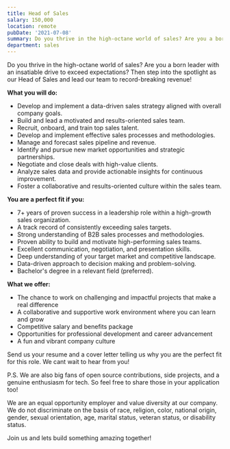```yaml
---
title: Head of Sales
salary: 150,000
location: remote
pubDate: '2021-07-08'
summary: Do you thrive in the high-octane world of sales? Are you a born leader with an insatiable drive to exceed expectations? Then step into the spotlight as our Head of Sales and lead our team to record-breaking revenue!
department: sales
---
```


Do you thrive in the high-octane world of sales? Are you a born leader with an insatiable drive to exceed expectations? Then step into the spotlight as our Head of Sales and lead our team to record-breaking revenue!

**What you will do:**

- Develop and implement a data-driven sales strategy aligned with overall company goals.
- Build and lead a motivated and results-oriented sales team.
- Recruit, onboard, and train top sales talent.
- Develop and implement effective sales processes and methodologies.
- Manage and forecast sales pipeline and revenue.
- Identify and pursue new market opportunities and strategic partnerships.
- Negotiate and close deals with high-value clients.
- Analyze sales data and provide actionable insights for continuous improvement.
- Foster a collaborative and results-oriented culture within the sales team.

**You are a perfect fit if you:**

- 7+ years of proven success in a leadership role within a high-growth sales organization.
- A track record of consistently exceeding sales targets.
- Strong understanding of B2B sales processes and methodologies.
- Proven ability to build and motivate high-performing sales teams.
- Excellent communication, negotiation, and presentation skills.
- Deep understanding of your target market and competitive landscape.
- Data-driven approach to decision making and problem-solving.
- Bachelor's degree in a relevant field (preferred).

**What we offer:**

- The chance to work on challenging and impactful projects that make a real difference
- A collaborative and supportive work environment where you can learn and grow
- Competitive salary and benefits package
- Opportunities for professional development and career advancement
- A fun and vibrant company culture

Send us your resume and a cover letter telling us why you are the perfect fit for this role. We cant wait to hear from you!

P.S. We are also big fans of open source contributions, side projects, and a genuine enthusiasm for tech. So feel free to share those in your application too!

We are an equal opportunity employer and value diversity at our company. We do not discriminate on the basis of race, religion, color, national origin, gender, sexual orientation, age, marital status, veteran status, or disability status.

Join us and lets build something amazing together!
